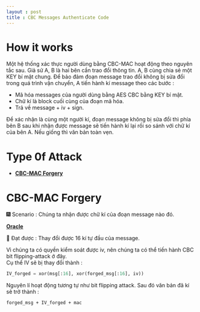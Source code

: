 ```yaml
---
layout : post 
title : CBC Messages Authenticate Code 
--- 
```


# How it works  

Một hệ thống xác thực người dùng bằng CBC-MAC hoạt động theo nguyên tắc sau.
Giả sử A, B là hai bên cần trao đổi thông tin. A, B cùng chia sẻ một KEY bí mật chung. Để bảo đảm đoạn message trao đổi không bị sửa đổi trong quá trình vận chuyển, A tiến hành kí message theo các bước :  
 - Mã hóa messages của người dùng bằng AES CBC bằng KEY bí mật.  
 - Chữ kí là block cuối cùng của đoạn mã hóa.  
 - Trả về message + iv + sign.   


Để xác nhận là cùng một người kí, đoạn message không bị sửa đổi thì phía bên B sau khi nhận được message sẽ tiến hành kí lại rồi so sánh với chữ kí của bên A. Nếu giống thì văn bản toàn vẹn.   

   

# Type 0f Attack  
 - [**CBC-MAC Forgery**](#type1)  

<a name="type1"></a>  
# CBC-MAC Forgery  
🎆 Scenario : Chúng ta nhận được chữ kí của đoạn message nào đó.  

[**Oracle**](https://github.com/hacmao/hacmao.github.io/blob/master/Crypto/CBC-MAC/CBC_mac_forgery/oracle.py)   

🎁 Đạt được : Thay đổi được 16 kí tự đầu của message.   

Vì chúng ta có quyền kiểm soát được iv, nên chúng ta có thể tiến hành CBC bit flipping-attack ở đây.   
Cụ thể IV sẽ bị thay đổi thành :   

```python
IV_forged = xor(msg[:16], xor(forged_msg[:16], iv))   
```  

Nguyên lí hoạt động tương tự như bit flipping attack. Sau đó văn bản đã kí sẽ trở thành :   

```
forged_msg + IV_forged + mac 
```  


